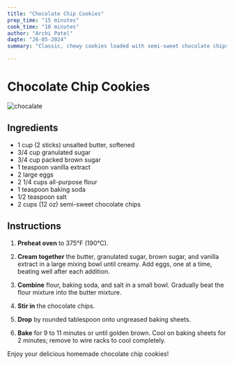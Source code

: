 ```yaml
---
title: "Chocolate Chip Cookies"
prep_time: "15 minutes"
cook_time: "10 minutes"
author: "Archi Patel"
daqte: "26-05-2024"
summary: "Classic, chewy cookies loaded with semi-sweet chocolate chips, perfect for dunking in milk."

---
```


# Chocolate Chip Cookies
![chocalate](https://encrypted-tbn0.gstatic.com/images?q=tbn:ANd9GcT3WxDZHs_BYZeixu2AJN-WhoQRPY_bP_hKsQ&s)
## Ingredients

- 1 cup (2 sticks) unsalted butter, softened
- 3/4 cup granulated sugar
- 3/4 cup packed brown sugar
- 1 teaspoon vanilla extract
- 2 large eggs
- 2 1/4 cups all-purpose flour
- 1 teaspoon baking soda
- 1/2 teaspoon salt
- 2 cups (12 oz) semi-sweet chocolate chips

## Instructions

1. **Preheat oven** to 375°F (190°C).

2. **Cream together** the butter, granulated sugar, brown sugar, and vanilla extract in a large mixing bowl until creamy. Add eggs, one at a time, beating well after each addition.

3. **Combine** flour, baking soda, and salt in a small bowl. Gradually beat the flour mixture into the butter mixture.

4. **Stir in** the chocolate chips.

5. **Drop** by rounded tablespoon onto ungreased baking sheets.

6. **Bake** for 9 to 11 minutes or until golden brown. Cool on baking sheets for 2 minutes; remove to wire racks to cool completely.

Enjoy your delicious homemade chocolate chip cookies!